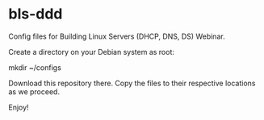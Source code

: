 # bls-ddd
Config files for Building Linux Servers (DHCP, DNS, DS) Webinar.

Create a directory on your Debian system as root:

mkdir ~/configs

Download this repository there. Copy the files to their respective locations as we proceed. 

Enjoy!
